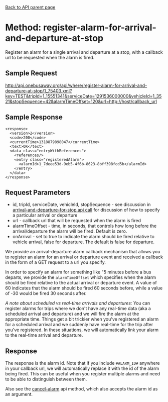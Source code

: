 [Back to API parent page](../index.html)

# Method: register-alarm-for-arrival-and-departure-at-stop

Register an alarm for a single arrival and departure at a stop, with a callback url to be requested when the alarm is fired.

## Sample Request

http://api.onebusaway.org/api/where/register-alarm-for-arrival-and-departure-at-stop/1_75403.xml?key=TEST&tripId=1_15551341&serviceDate=1291536000000&vehicleId=1_3521&stopSequence=42&alarmTimeOffset=120&url=http://host/callback_url

## Sample Response

~~~~
<response>
  <version>2</version>
  <code>200</code>
  <currentTime>1318879898047</currentTime>
  <text>OK</text>
  <data class="entryWithReferences">
    <references/>
    <entry class="registeredAlarm">
      <alarmId>1_7deee53d-9eb5-4f6b-8623-8bff398fcd5b</alarmId>
    </entry>
  </data>
</response>
~~~~

## Request Parameters

* id, tripId, serviceDate, vehicleId, stopSequence - see discussion in [arrival-and-departure-for-stop api call](arrival-and-departure-for-stop.html) for discussion of how to specify a particular arrival or departure
* url - callback url that will be requested when the alarm is fired
* alarmTimeOffset - time, in seconds, that controls how long before the arrival/departure the alarm will be fired.  Default is zero.
* onArrival - set to true to indicate the alarm should be fired relative to vehicle arrival, false for departure.  The default is false for departure.

We provide an arrival-departure alarm callback mechanism that allows you to register an alarm for an arrival or departure event and received a callback in the form of a GET request to a url you specify.

In order to specify an alarm for something like "5 minutes before a bus departs, we provide the `alarmTimeOffset` which specifies when the alarm should be fired relative to the actual arrival or departure event.  A value of 60 indicates that the alarm should be fired 60 seconds before, while a value of -30 would be fired 30 seconds after.

*A note about scheduled vs real-time arrivals and departures:*  You can register alarms for trips where we don't have any real-time data (aka a scheduled arrival and departure) and we will fire the alarm at the appropriate time.  Things get a bit trickier when you've registered an alarm for a scheduled arrival and we suddenly have real-time for the trip after you've registered.  In these situations, we will automatically link your alarm to the real-time arrival and departure.

## Response

The response is the alarm id.  Note that if you include `#ALARM_ID#` anywhere in your callback url, we will automatically replace it with the id of the alarm being fired.  This can be useful when you register multiple alarms and need to be able to distinguish between them.

Also see the [cancel-alarm](cancel-alarm.html) api method, which also accepts the alarm id as an argument.